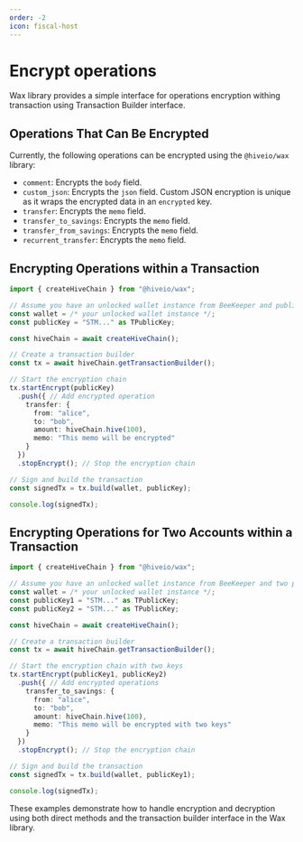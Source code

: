 ```yaml
---
order: -2
icon: fiscal-host
---
```


# Encrypt operations

Wax library provides a simple interface for operations encryption withing transaction using Transaction Builder interface.

## Operations That Can Be Encrypted

Currently, the following operations can be encrypted using the `@hiveio/wax` library:

- `comment`: Encrypts the `body` field.
- `custom_json`: Encrypts the `json` field. Custom JSON encryption is unique as it wraps the encrypted data in an `encrypted` key.
- `transfer`: Encrypts the `memo` field.
- `transfer_to_savings`: Encrypts the `memo` field.
- `transfer_from_savings`: Encrypts the `memo` field.
- `recurrent_transfer`: Encrypts the `memo` field.

## Encrypting Operations within a Transaction

```typescript
import { createHiveChain } from "@hiveio/wax";

// Assume you have an unlocked wallet instance from BeeKeeper and public key (STM...)
const wallet = /* your unlocked wallet instance */;
const publicKey = "STM..." as TPublicKey;

const hiveChain = await createHiveChain();

// Create a transaction builder
const tx = await hiveChain.getTransactionBuilder();

// Start the encryption chain
tx.startEncrypt(publicKey)
  .push({ // Add encrypted operation
    transfer: {
      from: "alice",
      to: "bob",
      amount: hiveChain.hive(100),
      memo: "This memo will be encrypted"
    }
  })
  .stopEncrypt(); // Stop the encryption chain

// Sign and build the transaction
const signedTx = tx.build(wallet, publicKey);

console.log(signedTx);
```

## Encrypting Operations for Two Accounts within a Transaction

```typescript
import { createHiveChain } from "@hiveio/wax";

// Assume you have an unlocked wallet instance from BeeKeeper and two public keys (STM...)
const wallet = /* your unlocked wallet instance */;
const publicKey1 = "STM..." as TPublicKey;
const publicKey2 = "STM..." as TPublicKey;

const hiveChain = await createHiveChain();

// Create a transaction builder
const tx = await hiveChain.getTransactionBuilder();

// Start the encryption chain with two keys
tx.startEncrypt(publicKey1, publicKey2)
  .push({ // Add encrypted operations
    transfer_to_savings: {
      from: "alice",
      to: "bob",
      amount: hiveChain.hive(100),
      memo: "This memo will be encrypted with two keys"
    }
  })
  .stopEncrypt(); // Stop the encryption chain

// Sign and build the transaction
const signedTx = tx.build(wallet, publicKey1);

console.log(signedTx);
```

These examples demonstrate how to handle encryption and decryption using both direct methods and the transaction builder interface in the Wax library.
